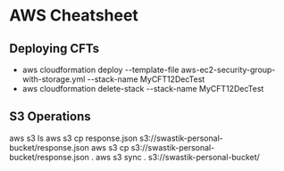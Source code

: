 # AWS Cheatsheet

## Deploying CFTs
- aws cloudformation deploy --template-file aws-ec2-security-group-with-storage.yml --stack-name MyCFT12DecTest
- aws cloudformation delete-stack --stack-name MyCFT12DecTest

## S3 Operations
aws s3 ls
aws s3 cp response.json s3://swastik-personal-bucket/response.json
aws s3 cp s3://swastik-personal-bucket/response.json .
aws s3 sync . s3://swastik-personal-bucket/
